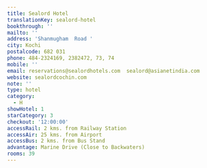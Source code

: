 ```yaml
---
title: Sealord Hotel
translationKey: sealord-hotel
bookthrough: ''
mailto: ''
address: 'Shanmugham  Road '
city: Kochi
postalcode: 682 031
phone: 484-2324169, 2382472, 73, 74
mobile: ''
email: reservations@sealordhotels.com  sealord@asianetindia.com
website: sealordcochin.com
note: ''
type: hotel
category:
  - H
showHotel: 1
starCategory: 3
checkout: '12:00:00'
accessRail: 2 kms. from Railway Station
accessAir: 25 kms. from Airport
accessBus: 2 kms. from Bus Stand
advantage: Marine Drive (Close to Backwaters)
rooms: 39
---
```

